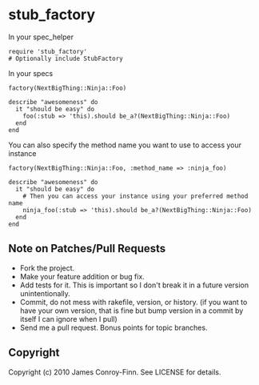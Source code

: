 # stub_factory

In your spec_helper

    require 'stub_factory'
    # Optionally include StubFactory

In your specs

    factory(NextBigThing::Ninja::Foo)

    describe "awesomeness" do
      it "should be easy" do
        foo(:stub => 'this).should be_a?(NextBigThing::Ninja::Foo)
      end
    end

You can also specify the method name you want to use to access your instance

    factory(NextBigThing::Ninja::Foo, :method_name => :ninja_foo)

    describe "awesomeness" do
      it "should be easy" do
        # Then you can access your instance using your preferred method name
        ninja_foo(:stub => 'this).should be_a?(NextBigThing::Ninja::Foo)
      end
    end

## Note on Patches/Pull Requests

* Fork the project.
* Make your feature addition or bug fix.
* Add tests for it. This is important so I don't break it in a
  future version unintentionally.
* Commit, do not mess with rakefile, version, or history.
  (if you want to have your own version, that is fine but bump version in a commit by itself I can ignore when I pull)
* Send me a pull request. Bonus points for topic branches.

## Copyright

Copyright (c) 2010 James Conroy-Finn. See LICENSE for details.
